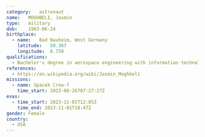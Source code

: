 ```yaml
---
category:	astronaut
name:	MOGHBELI, Jasmin
type:	military
dob:	1983-06-24
birthplace:
  - name:	Bad Nauheim, West Germany
    latitude:	50.367
    longitude:	8.750
qualifications:
  - Bachelor's degree in aerospace engineering with information technology
references:
  - https://en.wikipedia.org/wiki/Jasmin_Moghbeli
missions:
  - name: SpaceX Crew-7
    time_start: 2023-08-26T07:27:27Z
evas:
  - time_start: 2023-11-01T12:05Z
    time_end: 2023-11-01T18:47Z
gender:	Female
country:
  - USA
---
```

